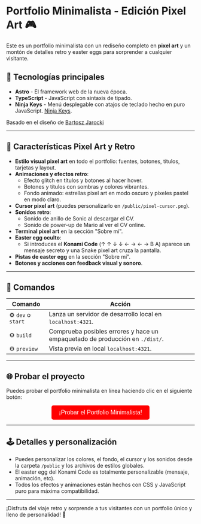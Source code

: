 # Portfolio Minimalista - Edición Pixel Art 🎮

Este es un portfolio minimalista con un rediseño completo en **pixel art** y un montón de detalles retro y easter eggs para sorprender a cualquier visitante.

## 🚀 Tecnologías principales
- **Astro** - El framework web de la nueva época.
- **TypeScript** - JavaScript con sintaxis de tipado.
- **Ninja Keys** - Menú desplegable con atajos de teclado hecho en puro JavaScript. [Ninja Keys](https://github.com/ssleptsov/ninja-keys).

<p>Basado en el diseño de <a href="https://github.com/BartoszJarocki/cv">Bartosz Jarocki</a></p>

---

## 🎨 Características Pixel Art y Retro

- **Estilo visual pixel art** en todo el portfolio: fuentes, botones, títulos, tarjetas y layout.
- **Animaciones y efectos retro**:
  - Efecto glitch en títulos y botones al hacer hover.
  - Botones y títulos con sombras y colores vibrantes.
  - Fondo animado: estrellas pixel art en modo oscuro y píxeles pastel en modo claro.
- **Cursor pixel art** (puedes personalizarlo en `/public/pixel-cursor.png`).
- **Sonidos retro**:
  - Sonido de anillo de Sonic al descargar el CV.
  - Sonido de power-up de Mario al ver el CV online.
- **Terminal pixel art** en la sección "Sobre mí".
- **Easter egg oculto**:
  - Si introduces el **Konami Code** (↑ ↑ ↓ ↓ ← → ← → B A) aparece un mensaje secreto y una Snake pixel art cruza la pantalla.
- **Pistas de easter egg** en la sección "Sobre mí".
- **Botones y acciones con feedback visual y sonoro**.

---

## 🧞 Comandos

| Comando | Acción |
| ------- | ------ |
| ⚙️ `dev` o `start` | Lanza un servidor de desarrollo local en `localhost:4321`. |
| ⚙️ `build` | Comprueba posibles errores y hace un empaquetado de producción en `./dist/`. |
| ⚙️ `preview` | Vista previa en local `localhost:4321`. |

---

## 🌐 Probar el proyecto

Puedes probar el portfolio minimalista en línea haciendo clic en el siguiente botón:

<div align="center">
  <a href="https://prismatic-clafoutis-696b17.netlify.app/" target="_blank" style="text-decoration: none;">
    <button style="background-color: red; color: white; border: none; padding: 10px 20px; font-size: 16px; cursor: pointer; border-radius: 5px;">
      ¡Probar el Portfolio Minimalista!
    </button>
  </a>
</div>

---

## 🕹️ Detalles y personalización

- Puedes personalizar los colores, el fondo, el cursor y los sonidos desde la carpeta `/public` y los archivos de estilos globales.
- El easter egg del Konami Code es totalmente personalizable (mensaje, animación, etc).
- Todos los efectos y animaciones están hechos con CSS y JavaScript puro para máxima compatibilidad.

---

¡Disfruta del viaje retro y sorprende a tus visitantes con un portfolio único y lleno de personalidad! 👾
